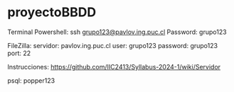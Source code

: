 # proyectoBBDD
Terminal Powershell:
ssh grupo123@pavlov.ing.puc.cl
Password:
grupo123

FileZilla:
servidor: pavlov.ing.puc.cl
user: grupo123
password: grupo123
port: 22

Instrucciones:
https://github.com/IIC2413/Syllabus-2024-1/wiki/Servidor


psql: popper123
